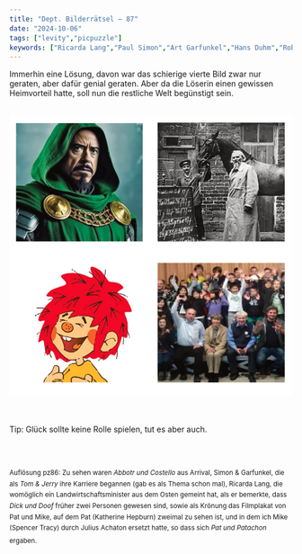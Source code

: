 ```yaml
---
title: "Dept. Bilderrätsel – 87"
date: "2024-10-06"
tags: ["levity","picpuzzle"]
keywords: ["Ricarda Lang","Paul Simon","Art Garfunkel","Hans Duhm","Robert Downey jr.","Hans Pietsch","Hans Clarin"]
---
```

Immerhin eine Lösung, davon war das schierige vierte Bild zwar nur geraten, aber dafür genial geraten. Aber da die Löserin einen gewissen Heimvorteil hatte, soll nun die restliche Welt begünstigt sein. 


<br/>

<img  src="/assets/img/picpuzzle/picpuzzle88.webp" alt="Bilderrätsel88">

<br/>
<br/>
<br/>

Tip: Glück sollte keine Rolle spielen, tut es aber auch.

<br/>
<br/>

<sup>Auflösung pz86: Zu sehen waren <i>Abbotr und Costello</i> aus Arrival, Simon & Garfunkel, die als <i>Tom & Jerry</i> ihre Karriere begannen (gab es als Thema schon mal), Ricarda Lang, die womöglich ein Landwirtschaftsminister aus dem Osten gemeint hat, als er bemerkte, dass <i>Dick und Doof</i> früher zwei Personen gewesen sind, sowie als Krönung das Filmplakat von Pat und Mike, auf dem Pat (Katherine Hepburn) zweimal zu sehen ist, und in dem ich Mike (Spencer Tracy) durch Julius Achaton ersetzt hatte, so dass sich <i>Pat und Patachon</i> ergaben.
<sup>